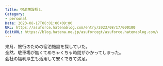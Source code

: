 ```yaml
---
Title: 宿泊施設探し
Category:
- personal
Date: 2023-08-17T00:01:00+09:00
URL: https://asuforce.hatenablog.com/entry/2023/08/17/000100
EditURL: https://blog.hatena.ne.jp/asuforcegt/asuforce.hatenablog.com/atom/entry/820878482959254029
---
```


来月、旅行のための宿泊施設を探していた。  
全然、駐車場が無くてめちゃくちゃ時間がかかってしまった。  
会社の福利厚生も活用して安くできて満足。
